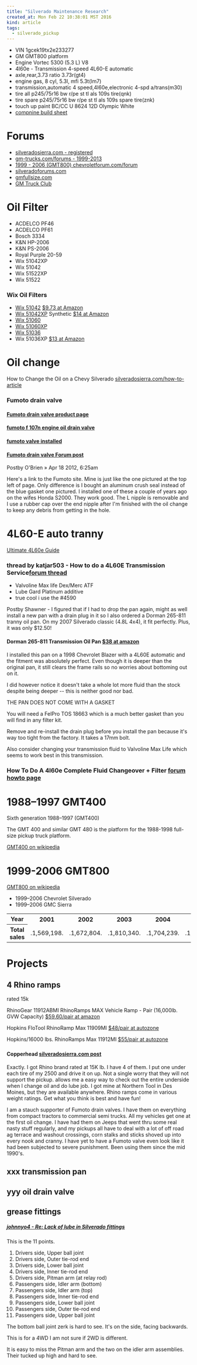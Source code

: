 ```yaml
---
title: "Silverado Maintenance Research"
created_at: Mon Feb 22 10:38:01 MST 2016
kind: article
tags:
  - silverado_pickup
---
```


* VIN 1gcek19tx2e233277
* GM GMT800 platform
* Engine Vortec 5300 (5.3 L) V8
* 4l60e - Transmission 4-speed 4L60-E automatic
* axle,rear,3.73 ratio 3.73r(gt4)
* engine gas, 8 cyl, 5.3l, mfi 5.3t(lm7)
* transmission,automatic 4 speed,4l60e,electronic 4-spd a/trans(m30)
* tire all p245/75r16 bw r/pe st tl als 109s tire(qnk)
* tire spare p245/75r16 bw r/pe st tl als 109s spare tire(znk)
* touch up paint BC/CC U 8624 12D Olympic White
* <a href="http://www.compnine.com/mycar.php?id=5e3f4cec4e27969d49e32e806f723c41" target="_blank">compnine build sheet</a>

# Forums

<ul>
  <li><a href="http://www.silveradosierra.com/" target="_blank">silveradosierra.com - registered</a></li>
  <li><a href="http://www.gm-trucks.com/forums/forum/166-fullsize-truck-suv-1999-2013-gmt800-gmt900-platforms/" target="_blank">gm-trucks.com/forums - 1999-2013</a></li>
  <li><a href="http://chevroletforum.com/forum/silverado-fullsize-pick-ups-21/" target="_blank">1999 - 2006 (GMT800) chevroletforum.com/forum</a></li>
  <li><a href="http://www.silveradoforums.com/index.php" target="_blank">silveradoforums.com</a></li>
  <li><a href="http://www.gmfullsize.com/" target="_blank">gmfullsize.com</a></li>
  <li><a href="http://www.gmtruckclub.com/forum/" target="_blank">GM Truck Club</a></li>
</ul>

# Oil Filter

<ul>
  <li>ACDELCO PF46</li>
  <li>ACDELCO PF61</li>
  <li>Bosch 3334</li>
  <li>K&N HP-2006</li>
  <li>K&N PS-2006</li>
  <li>Royal Purple 20-59</li>
  <li>Wix 51042XP</li>
  <li>Wix 51042</li>
  <li>Wix 51522XP</li>
  <li>Wix 51522</li>
</ul>

### Wix Oil Filters

<ul>
  <li>
    <a href="http://www.wixfilters.com/Lookup/PartDetails.aspx?Part=153472" target="_blank">Wix 51042</a>
    <a href="http://www.amazon.com/Wix-51042-Spin--Filter-Pack/dp/B000C9WL6U/" target="_blank">$9.73 at Amazon</a>
  </li>
  <li>
    <a href="http://www.wixfilters.com/Lookup/PartDetails.aspx?Part=1863363" target="_blank">Wix 51042XP</a>
    Synthetic
    <a href="http://www.amazon.com/51042XP-Heavy-Duty-Lube-Filter/dp/B00C5T9ZV4/" target="_blank">$14 at Amazon</a>
  </li>
  <li>
    <a href="http://www.wixfilters.com/Lookup/PartDetails.aspx?Part=230356" target="_blank">Wix 51060</a>
  </li>
  <li>
    <a href="http://www.wixfilters.com/Lookup/PartDetails.aspx?Part=1863389" target="_blank">Wix 51060XP</a>
  </li>
  <li>
    <a href="http://www.wixfilters.com/Lookup/PartDetails.aspx?Part=152158" target="_blank">Wix 51036</a>
  </li>
  <li>Wix 51036XP 
    <a href="http://www.amazon.com/51036XP-Heavy-Duty-Lube-Filter/dp/B00C5T9R8K/" target="_blank">$13 at Amazon</a>
  </li>
</ul>

# Oil change

How to Change the Oil on a Chevy Silverado <a href="http://www.silveradosierra.com/how-to-articles/how-to-change-oil-on-chevy-silverado-t3.html" target="_blank">silveradosierra.com/how-to-article</a>


### Fumoto drain valve

#### <a href="http://www.fumotousa.com/results.php?make=11&year=2002&model=4402&makeid=CHEVROLET&modelid=Silverado+1500++5.3L++V8" target="_blank">Fumoto drain valve product page</a>

#### <a href="http://www.silveradosierra.com/engine/fumoto-f-107n-engine-oil-drain-valve-t152281.html" target="_blank">fumoto f 107n engine oil drain valve</a>

#### <a href="http://www.silveradosierra.com/engine/fumoto-valve-installed-t169002.html" target="_blank">fumoto valve installed</a>

#### <a href="http://www.silveradosierra.com/vortec-5-3l-v8/engine-oil-drain-plug-o-ring-t12186.html" target="_blank">Fumoto drain valve Forum post</a>

Postby O'Brien » Apr 18 2012, 6:25am

Here's a link to the Fumoto site. Mine is just like the one pictured
at the top left of page. Only difference is I bought an aluminum crush
seal instead of the blue gasket one pictured. I installed one of these
a couple of years ago on the wifes Honda S2000. They work good. The L
nipple is removable and I use a rubber cap over the end nipple after I'm
finished with the oil change to keep any debris from getting in the hole.


# 4L60-E auto tranny

<a href="http://www.4l60eguide.com/" target="_blank">Ultimate 4L60e Guide</a>

### thread by katjar503 - How to do a 4L60E Transmission Service<a href="http://www.silveradosierra.com/how-to-articles/how-to-do-a-4l60e-transmission-service-t761.html" target="_blank">forum thread</a>

* Valvoline Max life Dex/Merc ATF
* Lube Gard Platinum additive
* true cool i use the #4590

Postby Shawner - I figured that if I had to drop the pan again, might
as well install a new pan with a drain plug in it so I also ordered a
Dorman 265-811 tranny oil pan. On my 2007 Silverado classic (4.8L 4x4),
it fit perfectly. Plus, it was only $12.50!

#### Dorman 265-811 Transmission Oil Pan <a href="http://www.amazon.com/Dorman-265-811-Transmission-Oil-Pan/dp/B002U6ELS4" target="_blank">$38 at amazon</a>

I installed this pan on a 1998 Chevrolet Blazer with a 4L60E automatic
and the fitment was absolutely perfect. Even though it is deeper than
the original pan, it still clears the frame rails so no worries about
bottoming out on it.

I did however notice it doesn't take a whole lot more fluid than the
stock despite being deeper -- this is neither good nor bad.

THE PAN DOES NOT COME WITH A GASKET

You will need a FelPro TOS 18663 which is a much better gasket than you
will find in any filter kit.

Remove and re-install the drain plug before you install the pan because
it's way too tight from the factory. It takes a 17mm bolt.

Also consider changing your transmission fluid to Valvoline Max Life
which seems to work best in this transmission.

### How To Do A 4l60e Complete Fluid Changeover + Filter <a href="http://www.silveradosierra.com/how-to-articles/how-to-do-a-4l60e-complete-fluid-changeover-filter-t14477.html" target="_blank">forum howto page</a>


# 1988–1997 GMT400

Sixth generation 1988–1997 (GMT400)

The GMT 400 and similar GMT 480 is the platform for the 1988-1998
full-size pickup truck platform.

<a href="https://en.wikipedia.org/wiki/GMT400" target="_blank">GMT400 on wikipedia</a>


# 1999-2006 GMT800

<a href="https://en.wikipedia.org/wiki/GMT800" target="_blank">GMT800 on wikipedia</a>

<ul>
  <li>1999–2006 Chevrolet Silverado</li>
  <li>1999–2006 GMC Sierra</li>
</ul>

<table>
<tr>
<th>Year</th>
<th>2001</th>
<th>2002</th>
<th>2003</th>
<th>2004</th>
<th>2005</th>
</tr>
<tr>
<th>Total sales</th>
<td>.1,569,198.</td>
<td>.1,672,804.</td>
<td>.1,810,340.</td>
<td>.1,704,239.</td>
<td>.1,491,084.</td>
</tr>
</table>


# Projects

## 4 Rhino ramps

rated 15k

RhinoGear 11912ABMI RhinoRamps MAX Vehicle Ramp - Pair (16,000lb. GVW Capacity) <a href="http://www.amazon.com/RhinoGear-11912ABMI-RhinoRamps-Vehicle-Ramp/dp/B0117EESNC/" target="_blank">$59.60/pair at amazon</a>

Hopkins FloTool RhinoRamp Max 11909MI <a href="http://www.autozone.com/engine-and-vehicle-lift/ramp/hopkins-12000-lbs-rhinoramps-max/89618/" target="_blank">$48/pair at autozone</a>

Hopkins/16000 lbs. RhinoRamps Max 11912MI <a href="http://www.autozone.com/engine-and-vehicle-lift/ramp/hopkins-16000-lbs-rhinoramps-max/366075/" target="_blank">$55/pair at autozone</a>

###

<a href="" target="_blank"></a>



#### Copperhead <a href="http://www.silveradosierra.com/ecotec3-4-3l-v6/oil-change-advice-t501618.html?hilit=oil%20filter#p5052258" target="_blank">silveradosierra.com post</a>


Exactly. I got Rhino brand rated at 15K lb. I have 4 of them. I put one
under each tire of my 2500 and drive it on up. Not a single worry that
they will not support the pickup. allows me a easy way to check out
the entire underside when I change oil and do lube job. I got mine at
Northern Tool in Des Moines, but they are available anywhere. Rhino ramps
come in various weight ratings. Get what you think is best and have fun!

I am a stauch supporter of Fumoto drain valves. I have them on everything
from compact tractors to commercial semi trucks. All my vehicles get
one at the first oil change. I have had them on Jeeps that went thru
some real nasty stuff regularly, and my pickups all have to deal with a
lot of off road ag terrace and washout crossings, corn stalks and sticks
shoved up into every nook and cranny. I have yet to have a Fumoto valve
even look like it had been subjected to severe punishment. Been using
them since the mid 1990's.

## xxx transmission pan

## yyy oil drain valve

## grease fittings


##### <a href="http://www.bobistheoilguy.com/forums/ubbthreads.php/topics/211194/Re:_Lack_of_lube_in_Silverado_#Post211194" target="_blank">johnnyo4 - Re: Lack of lube in Silverado fittings</a>

This is the 11 points.

<ol>
<li>Drivers side, Upper ball joint</li>
<li>Drivers side, Outer tie-rod end</li>
<li>Drivers side, Lower ball joint</li>
<li>Drivers side, Inner tie-rod end</li>
<li>Drivers side, Pitman arm (at relay rod)</li>
<li>Passengers side, Idler arm (bottom)</li>
<li>Passengers side, Idler arm (top)</li>
<li>Passengers side, Inner tie-rod end</li>
<li>Passengers side, Lower ball joint</li>
<li>Passengers side, Outer tie-rod end</li>
<li>Passengers side, Upper ball joint</li>
</ol>

The bottom ball joint zerk is hard to see. It's on the side, facing
backwards.

This is for a 4WD I am not sure if 2WD is different.

It is easy to miss the Pitman arm and the two on the idler arm
assemblies. Their tucked up high and hard to see.


<!--
html boilerplate
<a href="" target="_blank"></a>
<img src="" width="400px">
-->
